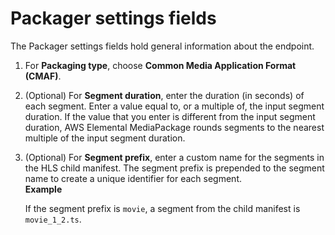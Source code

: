 # Packager settings fields<a name="endpoints-cmaf-packager"></a>

The Packager settings fields hold general information about the endpoint\.

1. For **Packaging type**, choose **Common Media Application Format \(CMAF\)**\. 

1. \(Optional\) For **Segment duration**, enter the duration \(in seconds\) of each segment\. Enter a value equal to, or a multiple of, the input segment duration\. If the value that you enter is different from the input segment duration, AWS Elemental MediaPackage rounds segments to the nearest multiple of the input segment duration\.

1. \(Optional\) For **Segment prefix**, enter a custom name for the segments in the HLS child manifest\. The segment prefix is prepended to the segment name to create a unique identifier for each segment\.  
**Example**  

   If the segment prefix is `movie`, a segment from the child manifest is `movie_1_2.ts`\.